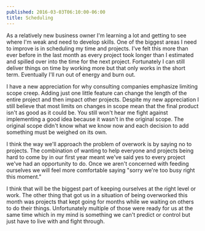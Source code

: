 ```yaml
---
published: 2016-03-03T06:10:00-06:00
title: Scheduling
---
```

As a relatively new business owner I'm learning a lot and getting to see where I'm weak and need to develop skills. One of the biggest areas I need to improve is in scheduling my time and projects. I've felt this more than ever before in the last month as every project took longer than I estimated and spilled over into the time for the next project. Fortunately I can still deliver things on time by working more but that only works in the short term. Eventually I'll run out of energy and burn out.

I have a new appreciation for why consulting companies emphasize limiting scope creep. Adding just one little feature can change the length of the entire project and then impact other projects. Despite my new appreciation I still believe that most limits on changes in scope mean that the final product isn't as good as it could be. You still won't hear me fight against implementing a good idea because it wasn't in the original scope. The original scope didn't know what we know now and each decision to add something must be weighed on its own.

I think the way we'll approach the problem of overwork is by saying no to projects. The combination of wanting to help everyone and projects being hard to come by in our first year meant we've said yes to every project we've had an opportunity to do. Once we aren't concerned with feeding ourselves we will feel more comfortable saying "sorry we're too busy right this moment."

I think that will be the biggest part of keeping ourselves at the right level or work. The other thing that got us in a situation of being overworked this month was projects that kept going for months while we waiting on others to do their things. Unfortunately multiple of those were ready for us at the same time which in my mind is something we can't predict or control but just have to live with and fight through.